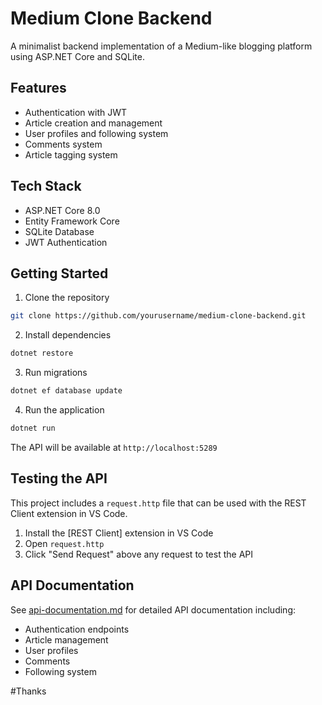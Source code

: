 # Medium Clone Backend

A minimalist backend implementation of a Medium-like blogging platform using ASP.NET Core and SQLite.

## Features

- Authentication with JWT
- Article creation and management
- User profiles and following system
- Comments system
- Article tagging system

## Tech Stack

- ASP.NET Core 8.0
- Entity Framework Core
- SQLite Database
- JWT Authentication

## Getting Started

1. Clone the repository
```bash
git clone https://github.com/yourusername/medium-clone-backend.git
```

2. Install dependencies
```bash
dotnet restore
```

3. Run migrations
```bash
dotnet ef database update
```

4. Run the application
```bash
dotnet run
```

The API will be available at `http://localhost:5289`

## Testing the API

This project includes a `request.http` file that can be used with the REST Client extension in VS Code.

1. Install the [REST Client] extension in VS Code
2. Open `request.http`
3. Click "Send Request" above any request to test the API

## API Documentation

See [api-documentation.md](api-documentation.md) for detailed API documentation including:

- Authentication endpoints
- Article management
- User profiles
- Comments
- Following system

#Thanks

